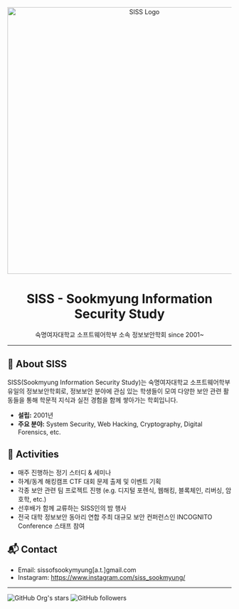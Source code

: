 <p align="center">
  <img src="https://github.com/user-attachments/assets/ad087146-3ed7-43f2-9bf3-435826fa544b" width="600" alt="SISS Logo">
</p>
<h1 align="center">SISS - Sookmyung Information Security Study</h1>
<p align="center">숙명여자대학교 소프트웨어학부 소속 정보보안학회 since 2001~</p>

---

## 📌 About SISS
SISS(Sookmyung Information Security Study)는 숙명여자대학교 소프트웨어학부 유일의 정보보안학회로, 정보보안 분야에 관심 있는 학생들이 모여 다양한 보안 관련 활동들을 통해 학문적 지식과 실전 경험을 함께 쌓아가는 학회입니다.

- **설립:** 2001년
- **주요 분야:** System Security, Web Hacking, Cryptography, Digital Forensics, etc.

## 🚀 Activities
- 매주 진행하는 정기 스터디 & 세미나
- 하계/동계 해킹캠프 CTF 대회 문제 출제 및 이벤트 기획
- 각종 보안 관련 팀 프로젝트 진행 (e.g. 디지털 포렌식, 웹해킹, 블록체인, 리버싱, 암호학, etc.)
- 선후배가 함께 교류하는 SISS인의 밤 행사
- 전국 대학 정보보안 동아리 연합 주최 대규모 보안 컨퍼런스인 INCOGNITO Conference 스태프 참여

## 📬 Contact
- Email: sissofsookymyung[a.t.]gmail.com
- Instagram: https://www.instagram.com/siss_sookmyung/

---
![GitHub Org's stars](https://img.shields.io/github/stars/SISS?style=social)
![GitHub followers](https://img.shields.io/github/followers/SISS?style=social)

